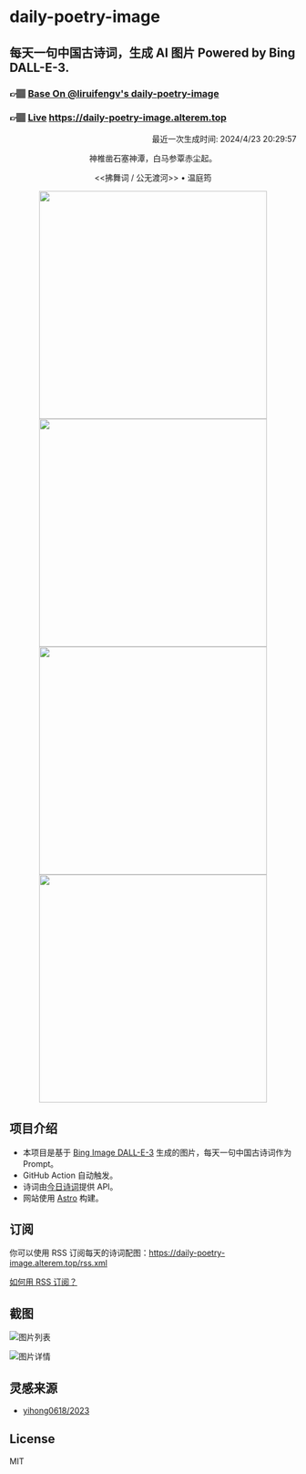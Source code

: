 
# daily-poetry-image

## 每天一句中国古诗词，生成 AI 图片 Powered by Bing DALL-E-3.

### 👉🏽 [Base On @liruifengv's daily-poetry-image](https://github.com/liruifengv/daily-poetry-image)

### 👉🏽 [Live](https://daily-poetry-image.alterem.top/) https://daily-poetry-image.alterem.top

<p align="right">
  最近一次生成时间: 2024/4/23 20:29:57
</p>
<p align="center">
神椎凿石塞神潭，白马参覃赤尘起。
</p>
<p align="center">
<<拂舞词 / 公无渡河>> • 温庭筠
</p>
<p align="center">
<img src="https://tse1.mm.bing.net/th/id/OIG3.wTiR1q8CcB_rrPTaHy23" height="400" width="400" />
<img src="https://tse1.mm.bing.net/th/id/OIG3.pF7XJqsbvI9dJnFWOgE1" height="400" width="400" />
<img src="https://tse1.mm.bing.net/th/id/OIG3.FqC3NHMFE3CQB4RbNcZM" height="400" width="400" />
<img src="https://tse1.mm.bing.net/th/id/OIG3.adzR_7wL7XX2hXAPyrSb" height="400" width="400" />
</p>

## 项目介绍

-   本项目是基于 [Bing Image DALL-E-3](https://www.bing.com/images/create) 生成的图片，每天一句中国古诗词作为 Prompt。
-   GitHub Action 自动触发。
-   诗词由[今日诗词](https://www.jinrishici.com/)提供 API。
-   网站使用 [Astro](https://astro.build) 构建。

## 订阅

你可以使用 RSS 订阅每天的诗词配图：https://daily-poetry-image.alterem.top/rss.xml

[如何用 RSS 订阅？](https://zhuanlan.zhihu.com/p/55026716)

## 截图

![图片列表](./screenshots/Snipaste_2023-12-28_21-00-26.png)

![图片详情](./screenshots/Snipaste_2023-12-28_21-00-53.png)

## 灵感来源

-   [yihong0618/2023](https://github.com/yihong0618/2023)

## License

MIT
